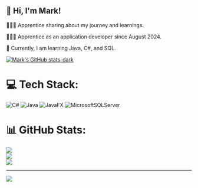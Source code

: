 ## 👋 Hi, I'm Mark!

👩🏻‍💻 Apprentice sharing about my journey and learnings.

👩🏻‍🎓 Apprentice as an application developer since August 2024.

💭 Currently, I am learning Java, C#, and SQL.

<!GitHub stats from https://github.com/anuraghazra/github-readme-stats -->
[![Mark's GitHub stats-dark](https://github-readme-stats.vercel.app/api?username=xmark05&show_icons=true&theme=dark#gh-dark-mode-only)](https://github.com/anuraghazra/github-readme-stats#gh-dark-mode-only)<br>

# 💻 Tech Stack:
![C#](https://img.shields.io/badge/c%23-%23239120.svg?style=for-the-badge&logo=csharp&logoColor=white) ![Java](https://img.shields.io/badge/java-%23ED8B00.svg?style=for-the-badge&logo=openjdk&logoColor=white) ![JavaFX](https://img.shields.io/badge/javafx-%23FF0000.svg?style=for-the-badge&logo=javafx&logoColor=white) ![MicrosoftSQLServer](https://img.shields.io/badge/Microsoft%20SQL%20Server-CC2927?style=for-the-badge&logo=microsoft%20sql%20server&logoColor=white)
# 📊 GitHub Stats:
![](https://github-readme-stats.vercel.app/api?username=xmark05&theme=dark&hide_border=true&include_all_commits=false&count_private=false)<br/>
![](https://github-readme-streak-stats.herokuapp.com/?user=xmark05&theme=dark&hide_border=true)<br/>
![](https://github-readme-stats.vercel.app/api/top-langs/?username=xmark05&theme=dark&hide_border=true&include_all_commits=false&count_private=false&layout=compact)

---
[![](https://visitcount.itsvg.in/api?id=xmark05&icon=5&color=12)](https://visitcount.itsvg.in)

<!-- Proudly created with GPRM ( https://gprm.itsvg.in ) -->
